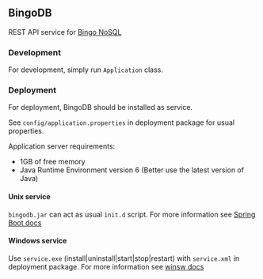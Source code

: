 ## BingoDB

REST API service for [Bingo NoSQL](http://lifescience.opensource.epam.com/bingo/bingo-nosql.html) 

### Development

For development, simply run `Application` class.

### Deployment

For deployment, BingoDB should be installed as service. 

See `config/application.properties` in deployment package for usual properties.

Application server requirements:

- 1GB of free memory
- Java Runtime Environment version 6 (Better use the latest version of Java)

#### Unix service
`bingodb.jar` can act as usual `init.d` script. For more information see [Spring Boot docs](http://docs.spring.io/spring-boot/docs/current/reference/htmlsingle/#deployment-service)

#### Windows service 
Use `service.exe` (install|uninstall|start|stop|restart) with `service.xml` in deployment package. For more information see [winsw docs](https://github.com/kohsuke/winsw)
